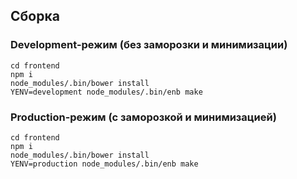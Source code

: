 ## Сборка

### Development-режим (без заморозки и минимизации)
    cd frontend
    npm i
    node_modules/.bin/bower install
    YENV=development node_modules/.bin/enb make

### Production-режим (с заморозкой и минимизацией)
    cd frontend
    npm i
    node_modules/.bin/bower install
    YENV=production node_modules/.bin/enb make
